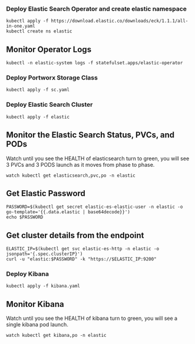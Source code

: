 ### Deploy Elastic Search Operator and create elastic namespace
```
kubectl apply -f https://download.elastic.co/downloads/eck/1.1.1/all-in-one.yaml
kubectl create ns elastic
```
## Monitor Operator Logs
```
kubectl -n elastic-system logs -f statefulset.apps/elastic-operator
```
### Deploy Portworx Storage Class
```
kubectl apply -f sc.yaml
```
### Deploy Elastic Search Cluster
```
kubectl apply -f elastic
```
## Monitor the Elastic Search Status, PVCs, and PODs
Watch until you see the HEALTH of elasticsearch turn to green, you will see 3 PVCs and 3 PODS launch as it moves from phase to phase.
```
watch kubectl get elasticsearch,pvc,po -n elastic
```
## Get Elastic Password
```
PASSWORD=$(kubectl get secret elastic-es-elastic-user -n elastic -o go-template='{{.data.elastic | base64decode}}')
echo $PASSWORD
```
## Get cluster details from the endpoint
```
ELASTIC_IP=$(kubectl get svc elastic-es-http -n elastic -o jsonpath='{.spec.clusterIP}')
curl -u "elastic:$PASSWORD" -k "https://$ELASTIC_IP:9200"
```
### Deploy Kibana
```
kubectl apply -f kibana.yaml
```
## Monitor Kibana
Watch until you see the HEALTH of kibana turn to green, you will see a single kibana pod launch.
```
watch kubectl get kibana,po -n elastic
```

